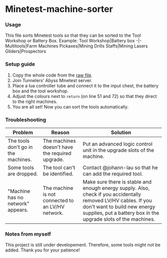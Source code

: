 # Minetest-machine-sorter

### Usage
This file sorts Minetest tools so that they can be sorted to the Tool Workshop or Battery Box.
Example:
Tool Workshop|Battery box
-|-
Multitools|Farm Machines
Pickaxes|Mining Drills
Staffs|Mining Lasers
Gliders|Prospectors

### Setup guide
1. Copy the whole code from the [raw file](https://raw.githubusercontent.com/johann-lau/Minetest-machine-sorter/main/Sorter).
2. Join Tunnelers' Abyss Minetest server.
3. Place a lua controller tube and connect it to the input chest, the battery box and the tool workshop.
4. Adjust the colours next to  `return` (on line 51 and 72) so that they direct to the right machines.
5. You are all set! Now you can sort the tools automatically.

### Troubleshooting
Problem|Reason|Solution
-|-|-
The tools don't go in the machines.|The machines doesn't have the required upgrade.|Put an advanced logic control unit in the upgrade slots of the machine.
Some tools are dropped.|The tool can't be identified.|Contact @johann-lau so that he can add the required tool.
"Machine has no network" appears.|The machine is not connected to an LV/HV network.|Make sure there is stable and enough energy supply. Also, check if you accidentally removed LV/HV cables. If you don't want to build new energy supplies, put a battery box in the upgrade slots of the machines.

### Notes from myself
This project is still under developement. Therefore, some tools might not be added. Thank you for your patience!
